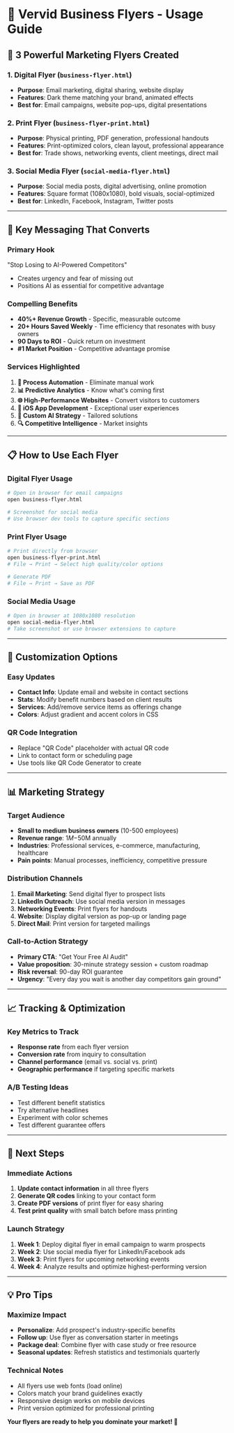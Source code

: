 # 📧 Vervid Business Flyers - Usage Guide

## 🎯 **3 Powerful Marketing Flyers Created**

### **1. Digital Flyer** (`business-flyer.html`)
- **Purpose**: Email marketing, digital sharing, website display
- **Features**: Dark theme matching your brand, animated effects
- **Best for**: Email campaigns, website pop-ups, digital presentations

### **2. Print Flyer** (`business-flyer-print.html`) 
- **Purpose**: Physical printing, PDF generation, professional handouts
- **Features**: Print-optimized colors, clean layout, professional appearance
- **Best for**: Trade shows, networking events, client meetings, direct mail

### **3. Social Media Flyer** (`social-media-flyer.html`)
- **Purpose**: Social media posts, digital advertising, online promotion
- **Features**: Square format (1080x1080), bold visuals, social-optimized
- **Best for**: LinkedIn, Facebook, Instagram, Twitter posts

---

## 🚀 **Key Messaging That Converts**

### **Primary Hook**
"Stop Losing to AI-Powered Competitors"
- Creates urgency and fear of missing out
- Positions AI as essential for competitive advantage

### **Compelling Benefits**
- **40%+ Revenue Growth** - Specific, measurable outcome
- **20+ Hours Saved Weekly** - Time efficiency that resonates with busy owners
- **90 Days to ROI** - Quick return on investment
- **#1 Market Position** - Competitive advantage promise

### **Services Highlighted**
1. **🤖 Process Automation** - Eliminate manual work
2. **📊 Predictive Analytics** - Know what's coming first
3. **🌐 High-Performance Websites** - Convert visitors to customers
4. **📱 iOS App Development** - Exceptional user experiences
5. **🎯 Custom AI Strategy** - Tailored solutions
6. **🔍 Competitive Intelligence** - Market insights

---

## 📋 **How to Use Each Flyer**

### **Digital Flyer Usage**
```bash
# Open in browser for email campaigns
open business-flyer.html

# Screenshot for social media
# Use browser dev tools to capture specific sections
```

### **Print Flyer Usage**
```bash
# Print directly from browser
open business-flyer-print.html
# File → Print → Select high quality/color options

# Generate PDF
# File → Print → Save as PDF
```

### **Social Media Usage**
```bash
# Open in browser at 1080x1080 resolution
open social-media-flyer.html
# Take screenshot or use browser extensions to capture
```

---

## 🎨 **Customization Options**

### **Easy Updates**
- **Contact Info**: Update email and website in contact sections
- **Stats**: Modify benefit numbers based on client results
- **Services**: Add/remove service items as offerings change
- **Colors**: Adjust gradient and accent colors in CSS

### **QR Code Integration**
- Replace "QR Code" placeholder with actual QR code
- Link to contact form or scheduling page
- Use tools like QR Code Generator to create

---

## 📊 **Marketing Strategy**

### **Target Audience**
- **Small to medium business owners** (10-500 employees)
- **Revenue range**: $1M-$50M annually
- **Industries**: Professional services, e-commerce, manufacturing, healthcare
- **Pain points**: Manual processes, inefficiency, competitive pressure

### **Distribution Channels**
1. **Email Marketing**: Send digital flyer to prospect lists
2. **LinkedIn Outreach**: Use social media version in messages
3. **Networking Events**: Print flyers for handouts
4. **Website**: Display digital version as pop-up or landing page
5. **Direct Mail**: Print version for targeted mailings

### **Call-to-Action Strategy**
- **Primary CTA**: "Get Your Free AI Audit"
- **Value proposition**: 30-minute strategy session + custom roadmap
- **Risk reversal**: 90-day ROI guarantee
- **Urgency**: "Every day you wait is another day competitors gain ground"

---

## 📈 **Tracking & Optimization**

### **Key Metrics to Track**
- **Response rate** from each flyer version
- **Conversion rate** from inquiry to consultation
- **Channel performance** (email vs. social vs. print)
- **Geographic performance** if targeting specific markets

### **A/B Testing Ideas**
- Test different benefit statistics
- Try alternative headlines
- Experiment with color schemes
- Test different guarantee offers

---

## 🎯 **Next Steps**

### **Immediate Actions**
1. **Update contact information** in all three flyers
2. **Generate QR codes** linking to your contact form
3. **Create PDF versions** of print flyer for easy sharing
4. **Test print quality** with small batch before mass printing

### **Launch Strategy**
1. **Week 1**: Deploy digital flyer in email campaign to warm prospects
2. **Week 2**: Use social media flyer for LinkedIn/Facebook ads
3. **Week 3**: Print flyers for upcoming networking events
4. **Week 4**: Analyze results and optimize highest-performing version

---

## 💡 **Pro Tips**

### **Maximize Impact**
- **Personalize**: Add prospect's industry-specific benefits
- **Follow up**: Use flyer as conversation starter in meetings
- **Package deal**: Combine flyer with case study or free resource
- **Seasonal updates**: Refresh statistics and testimonials quarterly

### **Technical Notes**
- All flyers use web fonts (load online)
- Colors match your brand guidelines exactly
- Responsive design works on mobile devices
- Print version optimized for professional printing

**Your flyers are ready to help you dominate your market! 🚀**
